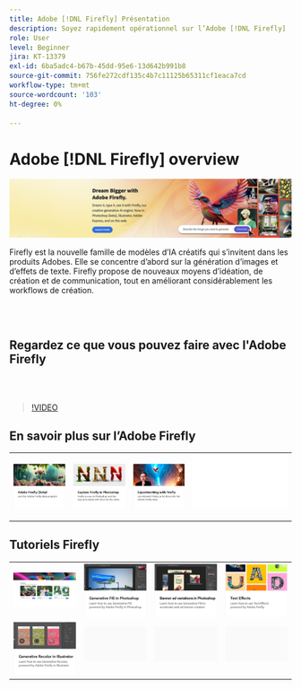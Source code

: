 ```yaml
---
title: Adobe [!DNL Firefly] Présentation
description: Soyez rapidement opérationnel sur l’Adobe [!DNL Firefly]
role: User
level: Beginner
jira: KT-13379
exl-id: 6ba5adc4-b67b-45dd-95e6-13d642b991b8
source-git-commit: 756fe272cdf135c4b7c11125b65311cf1eaca7cd
workflow-type: tm+mt
source-wordcount: '103'
ht-degree: 0%

---
```


# Adobe [!DNL Firefly] overview

![Image de Firefly Hero](../assets/firefly.png)

Firefly est la nouvelle famille de modèles d’IA créatifs qui s’invitent dans les produits Adobes. Elle se concentre d’abord sur la génération d’images et d’effets de texte. Firefly propose de nouveaux moyens d’idéation, de création et de communication, tout en améliorant considérablement les workflows de création.

<br> 

## Regardez ce que vous pouvez faire avec l&#39;Adobe Firefly

<br> 

>[!VIDEO](https://video.tv.adobe.com/v/3416970t1?quality=12&learn=on&hidetitle=true)

## En savoir plus sur l’Adobe Firefly

<table style="table-layout:fixed">
<tr>
   <td>
      <a href="https://firefly.adobe.com/" target="_blank">
         <img alt="Luciole Adobe (Beta)" src="assets/firefly-beta.png" />
      </a>
  </td>
  <td>
      <a href="https://www.adobe.com/sensei/generative-ai/firefly.html" target="_blank">
         <img alt="Découvrir le luciole dans Photoshop" src="assets/firefly-photoshop.png" />
      </a>
  </td>
  <td>
      <a href="webinar-experimenting.md">
         <img alt="Tester l&apos;Adobe Firefly" src="assets/webinar-experimenting.png" />
      </a>
  </td>
  <td>
    <img alt="Espaceur" src="../assets/Whitespacer.png" />
    <div>
    <br>
  </td>
</tr>
</table>

## Tutoriels Firefly

<table style="table-layout:fixed">
<tr>
   <td>
      <a href="overview-of-firefly.md">
         <img alt="Aperçu de l&apos;Adobe Firefly" src="assets/firefly-overview.png" />
      </a>
   </td>
   <td>
      <a href="generative-fill.md">
         <img alt="Remplissage générateur dans Photoshop" src="assets/generative-fill.png" />
      </a>
   </td>
   <td>
      <a href="web-banner-ad.md">
         <img alt="Variations de bannières publicitaires dans Photoshop" src="assets/banner-ad-variations.png" />
      </a>
  </td>
  <td>
      <a href="text-effects.md">
         <img alt="Effets de texte" src="assets/text-effects.png" />
      </a>
  </td>
</tr>
<tr>
<td>
      <a href="generative-recolor.md">
         <img alt="Recolorisation générative dans Illustrator" src="assets/firefly-recolor.png" />
      </a>
  </td>
<td>
    <img alt="Espaceur" src="../assets/Gray_thumbnail.png" />
    <div>
    <br>
  </td>
  <td>
    <img alt="Espaceur" src="../assets/Gray_thumbnail.png" />
    <div>
    <br>
  </td>
  <td>
    <img alt="Espaceur" src="../assets/Gray_thumbnail.png" />
    <div>
    <br>
  </td>
</tr>
</table>
